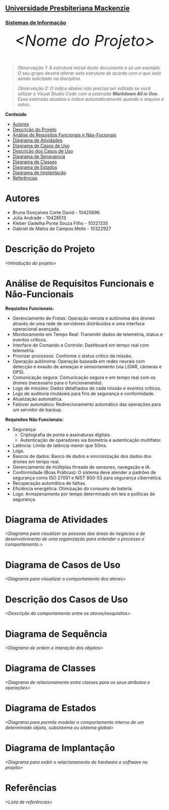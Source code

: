<h2><a href= "https://www.mackenzie.br">Universidade Presbiteriana Mackenzie</a></h2>
<h3><a href= "https://www.mackenzie.br/graduacao/sao-paulo-higienopolis/sistemas-de-informacao">Sistemas de Informação</a></h3>


<font size="+12"><center>
*&lt;Nome do Projeto&gt;*
</center></font>

>*Observação 1: A estrutura inicial deste documento é só um exemplo. O seu grupo deverá alterar esta estrutura de acordo com o que está sendo solicitado na disciplina.*

>*Observação 2: O índice abaixo não precisa ser editado se você utilizar o Visual Studio Code com a extensão **Markdown All in One**. Essa extensão atualiza o índice automaticamente quando o arquivo é salvo.*

**Conteúdo**

- [Autores](#nome-alunos)
- [Descrição do Projeto](#introdução-do-projeto)
- [Análise de Requisitos Funcionais e Não-Fucionais](#descrição-dos-requisitos)
- [Diagrama de Atividades](#diagrama-de-atividades) 
- [Diagrama de Casos de Uso](#diagrama-de-comportamento-atores)
- [Descrição dos Casos de Uso](#descrição-das-funcões)
- [Diagrama de Senquencia](#diagrama-de-ordem-interações)
- [Diagrama de Classes](#diagrama-orientado-objetos)
- [Diagrama de Estados](#diagrama-estrutura-componente)
- [Diagrama de Implantação](#diagrama-de-hardware-software)
- [Referências](#referências)


# Autores

* Bruna Gonçalves Corte David - 10425696
* Júlia Andrade - 10428513
* Kleber Gadelha Ponte Souza Filho - 10321335
* Gabriel de Matos de Campos Mello - 10322927


# Descrição do Projeto

*&lt;Introdução do projeto&gt;*

# Análise de Requisitos Funcionais e Não-Funcionais

**Requisitos Funcionais:**
- Gerenciamento de Frotas: Operação remota e autônoma dos drones através de uma rede de servidores distribuídos e uma interface operacional avançada.
- Monitoramento em Tempo Real: Transmitir dados de telemetria, status e eventos críticos.
- Interface de Comando e Controle: Dashboard em tempo real com telemetria.
- Priorizar processos: Conforme o status crítico da missão.
- Operação autônoma: Operação baseada em redes neurais com detecção e evasão de ameaças e sensoriamento (via LIDAR, câmeras e GPS).
- Comunicação segura: Comunicação segura e em tempo real com os drones (necessário para o funcionamento).
- Logs de missões: Dados detalhados de cada missão e eventos críticos.
- Logs de auditoria imutáveis para fins de segurança e conformidade.
- Atualização automática.
- Failover automático: Redirecionamento automático das operações para um servidor de backup.

**Requisitos Não Funcionais:**
- Segurança:
  - Criptografia de ponta e assinaturas digitais.
  - Autenticação de operadores via biometria e autenticação multifator.
- Latência: Limite de latência menor que 50ms.
- Logs.
- Bancos de dados: Banco de dados e sincronização dos dados dos drones em tempo real.
- Gerenciamento de múltiplas threads de sensores, navegação e IA.
- Conformidade (Boas Práticas): O sistema deve atender a padrões de segurança como ISO 27001 e NIST 800-53 para segurança cibernética.
- Recuperação automática de falhas.
- Eficiência energética: Otimização do consumo de bateria.
- Logs: Armazenamento por tempo determinado em leis e políticas de segurança.


# Diagrama de Atividades

*&lt;Diagrama para visualizer as pessoas das áreas de negócios e de desenvolvimento de uma organização para entender o processo e comportamento.&gt;*

# Diagrama de Casos de Uso

*&lt;Diagrama para visualizar o comportamento dos atores&gt;*

# Descrição dos Casos de Uso

*&lt;Descrição do comportamento entre os atores/resquisitos&gt;*

# Diagrama de Sequência

*&lt;Diagrama de ordem e interação dos objetos&gt;*

# Diagrama de Classes

*&lt;Diagrama de relacionamento entre classes para os seus atributos e operações&gt;*

# Diagrama de Estados

*&lt;Diagrama para permite modelar o comportamento interno de um determinado objeto, subsistema ou sistema global&gt;*

# Diagrama de Implantação

*&lt;Diagrama para exibir o relacionamento de hardware e software no projeto&gt;*

# Referências

*&lt;Lista de referências&gt;*
